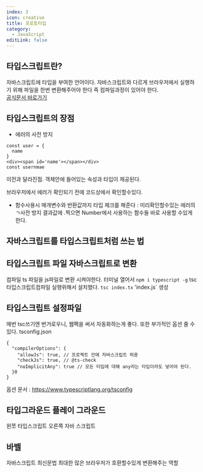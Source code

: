 ```yaml
---
index: 3
icon: creative
title: 프로토타입
category:
  - JavaScript
editLink: false
---
```



## 타입스크립트란?

자바스크립트에 타입을 부여한 언어이다. 자바스크립트와 다르게 브라우저에서 실행하기 위해 파일을 한번 변환해주어야 한다 즉 컴파일과정이 있어야 한다.  
[공식문서 바로가기](https://www.typescriptlang.org/)    
## 타입스크립트의 장점

* 에러의 사전 방지 
```
const user = {
  name 
}
<div><span id='name'></span></div>
const usernmae 
```

이전과 달라진점. 
객체안에 들어있는 속성과 타입이 제공된다. 

브라우저에서 에러가 확인되기 전에 코드상에서 확인할수있다.

* 함수사용시 매개변수와 반환값까지 타입 체크를 해준다 : 미리확인할수있는 에러의 ㄱ사전 방지
결과값에 .찍으면 Number에서 사용하는 함수들 바로 사용할 수있게 한다.

## 자바스크립트를 타입스크립트처럼 쓰는 법

## 타입스크립트 파일 자바스크립트로 변환
컴파일 ts 파일을 js파일로 변환 시켜야한다. 
터미널 열어서 
`npm i typescript -g` 
tsc 타입스크립트컴파일 실행위해서 설치했다.
`tsc index.tx`  'index.js` 생성

## 타입스크립트 설정파일 
매번 tsc쓰기엔 번거로우니, 
웹팩을 써서 자동화하는게 좋다. 
또한 부가적인 옵션 줄 수 있다. 
tsconfig.json
```
{
  "compilerOptions": {
    "allowJs": true, // 프로젝트 안에 자바스크립트 허용
    "checkJs": true, // @ts-check 
    "noImplicitAny": true // 모든 타입에 대해 any라는 타입이라도 넣어야 된다.
  }0
}

```
옵션 문서 : https://www.typescriptlang.org/tsconfig

## 타입그라운드 플레이 그라운드 
왼쪼 타입스크립트  오른쪽 자바 스크립트

## 바벨 
자바스크립트 최신문법 최대한 많은 브라우저가 호환할수있게 변환해주는 역할